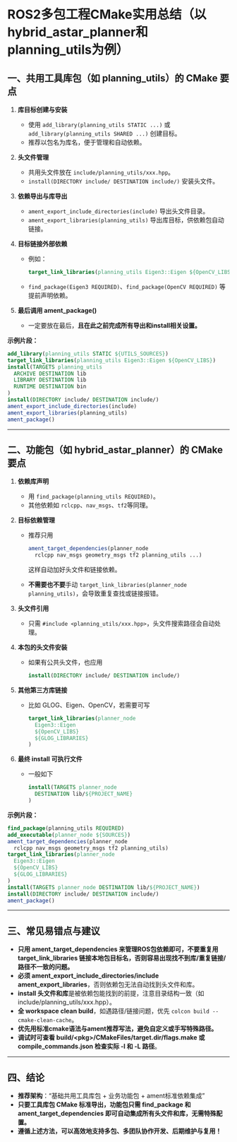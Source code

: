 # ROS2多包工程CMake实用总结（以hybrid_astar_planner和planning_utils为例）

## 一、共用工具库包（如 planning_utils）的 CMake 要点

1. **库目标创建与安装**

   - 使用 `add_library(planning_utils STATIC ...)` 或 `add_library(planning_utils SHARED ...)` 创建目标。
   - 推荐以包名为库名，便于管理和自动依赖。

2. **头文件管理**

   - 共用头文件放在 `include/planning_utils/xxx.hpp`。
   - `install(DIRECTORY include/ DESTINATION include/)` 安装头文件。

3. **依赖导出与库导出**

   - `ament_export_include_directories(include)` 导出头文件目录。
   - `ament_export_libraries(planning_utils)` 导出库目标，供依赖包自动链接。

4. **目标链接外部依赖**

   - 例如：

     ```cmake
     target_link_libraries(planning_utils Eigen3::Eigen ${OpenCV_LIBS})
     ```

   - `find_package(Eigen3 REQUIRED)`、`find_package(OpenCV REQUIRED)` 等提前声明依赖。

5. **最后调用 ament_package()**

   - 一定要放在最后，**且在此之前完成所有导出和install相关设置。**

**示例片段：**

```cmake
add_library(planning_utils STATIC ${UTILS_SOURCES})
target_link_libraries(planning_utils Eigen3::Eigen ${OpenCV_LIBS})
install(TARGETS planning_utils
  ARCHIVE DESTINATION lib
  LIBRARY DESTINATION lib
  RUNTIME DESTINATION bin
)
install(DIRECTORY include/ DESTINATION include/)
ament_export_include_directories(include)
ament_export_libraries(planning_utils)
ament_package()
```

------

## 二、功能包（如 hybrid_astar_planner）的 CMake 要点

1. **依赖库声明**

   - 用 `find_package(planning_utils REQUIRED)`。
   - 其他依赖如 `rclcpp`、`nav_msgs`、`tf2`等同理。

2. **目标依赖管理**

   - 推荐只用

     ```cmake
     ament_target_dependencies(planner_node
       rclcpp nav_msgs geometry_msgs tf2 planning_utils ...)
     ```

     这样自动加好头文件和链接依赖。

   - **不需要也不要**手动 `target_link_libraries(planner_node planning_utils)`，会导致重复查找或链接报错。

3. **头文件引用**

   - 只需 `#include <planning_utils/xxx.hpp>`，头文件搜索路径会自动处理。

4. **本包的头文件安装**

   - 如果有公共头文件，也应用

     ```cmake
     install(DIRECTORY include/ DESTINATION include/)
     ```

5. **其他第三方库链接**

   - 比如 GLOG、Eigen、OpenCV，若需要可写

     ```cmake
     target_link_libraries(planner_node
       Eigen3::Eigen
       ${OpenCV_LIBS}
       ${GLOG_LIBRARIES}
     )
     ```

6. **最终 install 可执行文件**

   - 一般如下

     ```cmake
     install(TARGETS planner_node
       DESTINATION lib/${PROJECT_NAME}
     )
     ```

**示例片段：**

```cmake
find_package(planning_utils REQUIRED)
add_executable(planner_node ${SOURCES})
ament_target_dependencies(planner_node
  rclcpp nav_msgs geometry_msgs tf2 planning_utils)
target_link_libraries(planner_node
  Eigen3::Eigen
  ${OpenCV_LIBS}
  ${GLOG_LIBRARIES}
)
install(TARGETS planner_node DESTINATION lib/${PROJECT_NAME})
install(DIRECTORY include/ DESTINATION include/)
ament_package()
```

------

## 三、常见易错点与建议

- **只用 ament_target_dependencies 来管理ROS包依赖即可，不要重复用 target_link_libraries 链接本地包目标名，否则容易出现找不到库/重复链接/路径不一致的问题。**
- **必须 ament_export_include_directories/include ament_export_libraries**，否则依赖包无法自动找到头文件和库。
- **install 头文件和库**是被依赖包能找到的前提，注意目录结构一致（如 include/planning_utils/xxx.hpp）。
- **全 workspace clean build**，如遇路径/链接问题，优先 `colcon build --cmake-clean-cache`。
- **优先用标准cmake语法与ament推荐写法，避免自定义或手写特殊路径。**
- **调试时可查看 build/\<pkg\>/CMakeFiles/target.dir/flags.make 或 compile_commands.json 检查实际 -I 和 -L 路径**。

------

## 四、结论

- **推荐架构**：“基础共用工具库包 + 业务功能包 + ament标准依赖集成”
- **只要工具库包 CMake 标准导出，功能包只需 find_package 和 ament_target_dependencies 即可自动集成所有头文件和库，无需特殊配置。**
- **遵循上述方法，可以高效地支持多包、多团队协作开发、后期维护与复用！**